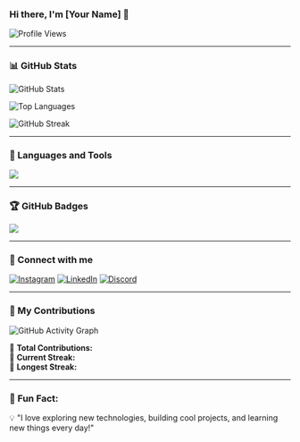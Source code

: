 ### Hi there, I'm [Your Name] 👋

![Profile Views](https://komarev.com/ghpvc/?username=YourGitHubUsername&label=Profile%20views&color=blue&style=flat)

---

### 📊 GitHub Stats

![GitHub Stats](https://github-readme-stats.vercel.app/api?username=YourGitHubUsername&show_icons=true&theme=dark&count_private=true)

![Top Languages](https://github-readme-stats.vercel.app/api/top-langs/?username=YourGitHubUsername&layout=compact&theme=dark)

![GitHub Streak](https://streak-stats.demolab.com?user=YourGitHubUsername&theme=dark&hide_border=false)

---

### 🚀 Languages and Tools

<p align="left">
  <img src="https://skillicons.dev/icons?i=arduino,c,cpp,python,js,html,css,nodejs,react,typescript,express,mongodb,git,linux,docker" />
</p>

---

### 🏆 GitHub Badges

<p align="left">
  <img src="https://github-profile-trophy.vercel.app/?username=YourGitHubUsername&theme=onedark&no-frame=false&no-bg=true&margin-w=4" />
</p>

---

### 🤝 Connect with me

[![Instagram](https://img.shields.io/badge/-Instagram-E4405F?style=flat&logo=instagram&logoColor=white)](https://instagram.com/YourInstagramUsername)
[![LinkedIn](https://img.shields.io/badge/-LinkedIn-0077B5?style=flat&logo=linkedin&logoColor=white)](https://linkedin.com/in/YourLinkedInUsername)
[![Discord](https://img.shields.io/badge/-Discord-5865F2?style=flat&logo=discord&logoColor=white)](https://discord.gg/YourDiscordLink)

---

### 📌 My Contributions

![GitHub Activity Graph](https://github-readme-activity-graph.vercel.app/graph?username=YourGitHubUsername&theme=react-dark)

🔹 **Total Contributions:**  
🔹 **Current Streak:**  
🔹 **Longest Streak:**  

---

### 🚀 Fun Fact:
💡 "I love exploring new technologies, building cool projects, and learning new things every day!"
